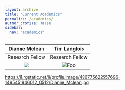 ```yaml
---
layout: archive
title: "Current Academics"
permalink: /academics/
author_profile: false
sidebar:
  nav: "academics"
---
```

 **Dianne Mclean**  | **Tim Langlois**
:-------------:|:-------------:
Research Fellow |Research Fellow 
<a href="https://brookegibbons.github.io/academics/dianne-mclean/" rel="some text">![](https://media.licdn.com/dms/image/C4E03AQERdSAqJNYHFA/profile-displayphoto-shrink_200_200/0?e=1529683200&v=beta&t=5-wbWWvcRh_a08axu5LG0a2WjeuhvHosQVglTHhgrtU</a>)|<a href="https://brookegibbons.github.io/academics/tim-langlois/" rel="some text">![Foo](https://avatars0.githubusercontent.com/u/14978794?s=460&v=4</a>)

https://i1.rgstatic.net/ii/profile.image/496775622557696-1495451946012_Q512/Dianne_Mclean.jpg

